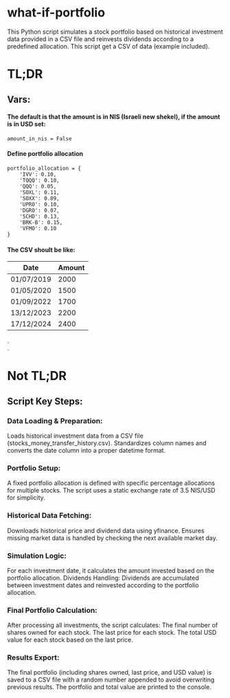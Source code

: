 # what-if-portfolio
This Python script simulates a stock portfolio based on historical investment data provided in a CSV file and reinvests dividends according to a predefined allocation.
This script get a CSV of data (example included).

# TL;DR

## Vars:
#### The default is that the amount is in NIS (Israeli new shekel), if the amount is in USD set:  
`amount_in_nis = False`

#### Define portfolio allocation
```
portfolio_allocation = {
    'IVV': 0.10,
    'TQQQ': 0.10,
    'QQQ': 0.05,
    'SOXL': 0.11,
    'SOXX': 0.09,
    'UPRO': 0.10,
    'DGRO': 0.07,
    'SCHD': 0.13,
    'BRK-B': 0.15,
    'VFMO': 0.10
}
```

#### The CSV shoult be like:
| Date       | Amount |
|------------|--------|
| 01/07/2019 | 2000   |
| 01/05/2020 | 1500   |
| 01/09/2022 | 1700   |
| 13/12/2023 | 2200   |
| 17/12/2024 | 2400   |  
  
.  
.  

# Not TL;DR
## Script Key Steps:

### Data Loading & Preparation:

Loads historical investment data from a CSV file (stocks_money_transfer_history.csv).
Standardizes column names and converts the date column into a proper datetime format.

### Portfolio Setup:

A fixed portfolio allocation is defined with specific percentage allocations for multiple stocks.
The script uses a static exchange rate of 3.5 NIS/USD for simplicity.

### Historical Data Fetching:

Downloads historical price and dividend data using yfinance.
Ensures missing market data is handled by checking the next available market day.

### Simulation Logic:

For each investment date, it calculates the amount invested based on the portfolio allocation.
Dividends Handling: Dividends are accumulated between investment dates and reinvested according to the portfolio allocation.

### Final Portfolio Calculation:

After processing all investments, the script calculates:
The final number of shares owned for each stock.
The last price for each stock.
The total USD value for each stock based on the last price.

### Results Export:

The final portfolio (including shares owned, last price, and USD value) is saved to a CSV file with a random number appended to avoid overwriting previous results.
The portfolio and total value are printed to the console.
